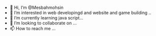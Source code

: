 - 👋 Hi, I’m @Mesbahmohsin
- 👀 I’m interested in web developingd and website and game building ..
- 🌱 I’m currently learning java script...
- 💞️ I’m looking to collaborate on ...
- 📫 How to reach me ...

<!---
Mesbahmohsin/Mesbahmohsin is a ✨ special ✨ repository because its `README.md` (this file) appears on your GitHub profile.
You can click the Preview link to take a look at your changes.
--->
